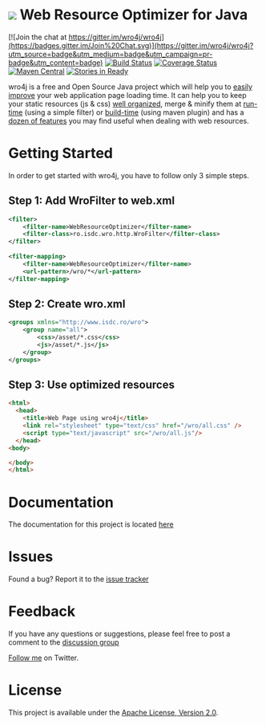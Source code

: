 # <img src="http://code.google.com/p/wro4j/logo"> Web Resource Optimizer for Java
[![Join the chat at https://gitter.im/wro4j/wro4j](https://badges.gitter.im/Join%20Chat.svg)](https://gitter.im/wro4j/wro4j?utm_source=badge&utm_medium=badge&utm_campaign=pr-badge&utm_content=badge)
[![Build Status](https://api.travis-ci.org/wro4j/wro4j.svg)](http://travis-ci.org/wro4j/wro4j)
[![Coverage Status](https://codecov.io/github/wro4j/wro4j/coverage.png?branch=master)](https://codecov.io/github/wro4j/wro4j?branch=master)
[![Maven Central](https://maven-badges.herokuapp.com/maven-central/ro.isdc.wro4j/wro4j-core/badge.svg)](https://maven-badges.herokuapp.com/maven-central/ro.isdc.wro4j/wro4j-core)
[![Stories in Ready](https://badge.waffle.io/wro4j/wro4j.png?label=ready&title=Ready)](http://waffle.io/wro4j/wro4j)



wro4j is a free and Open Source Java project which will help you to [easily improve](http://wro4j.github.com/wro4j) your web application page loading time. It can help you to keep your static resources (js & css) [well organized](http://wro4j.readthedocs.org/en/stable/WroFileFormat), merge & minify them at [run-time](http://wro4j.readthedocs.org/en/stable/Installation) (using a simple filter) or [build-time](http://wro4j.readthedocs.org/en/stable/MavenPlugin) (using maven plugin) and has a [dozen of features](http://wro4j.readthedocs.org/en/stable/Features) you may find useful when dealing with web resources.


# Getting Started

In order to get started with wro4j, you have to follow only 3 simple steps.

## Step 1: Add WroFilter to web.xml
```xml
<filter>
	<filter-name>WebResourceOptimizer</filter-name>
	<filter-class>ro.isdc.wro.http.WroFilter</filter-class>
</filter>
		 
<filter-mapping>
	<filter-name>WebResourceOptimizer</filter-name>
	<url-pattern>/wro/*</url-pattern>
</filter-mapping>
```		
## Step 2: Create wro.xml
```xml
<groups xmlns="http://www.isdc.ro/wro">
	<group name="all">
		<css>/asset/*.css</css>
		<js>/asset/*.js</js>
	</group>
</groups> 		
```
## Step 3: Use optimized resources
```html
<html>
  <head>
	<title>Web Page using wro4j</title>
	<link rel="stylesheet" type="text/css" href="/wro/all.css" />
	<script type="text/javascript" src="/wro/all.js"/>
  </head>
<body>

</body>
</html>		
```
		
# Documentation

The documentation for this project is located [here](http://wro4j.readthedocs.org/en/stable/)


# Issues

Found a bug? Report it to the [issue tracker](https://github.com/wro4j/wro4j/issues)


# Feedback

If you have any questions or suggestions, please feel free to post a comment to the [discussion group](https://groups.google.com/forum/#!forum/wro4j)

[Follow me](http://twitter.com/#!/wro4j) on Twitter.


# License

This project is available under the [Apache License, Version 2.0](http://www.apache.org/licenses/LICENSE-2.0.html).

